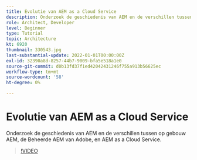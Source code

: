 ```yaml
---
title: Evolutie van AEM as a Cloud Service
description: Onderzoek de geschiedenis van AEM en de verschillen tussen op gebouw AEM, de Beheerde AEM van Adobe, en AEM as a Cloud Service.
role: Architect, Developer
level: Beginner
type: Tutorial
topic: Architecture
kt: 6920
thumbnail: 330543.jpg
last-substantial-update: 2022-01-01T00:00:00Z
exl-id: 32390a8d-8257-44b7-9009-bfa5e518a1e0
source-git-commit: d0b13fd37f1ed42042431246f755a913b56625ec
workflow-type: tm+mt
source-wordcount: '58'
ht-degree: 0%

---
```


# Evolutie van AEM as a Cloud Service

Onderzoek de geschiedenis van AEM en de verschillen tussen op gebouw AEM, de Beheerde AEM van Adobe, en AEM as a Cloud Service.

>[!VIDEO](https://video.tv.adobe.com/v/330543/?quality=12&learn=on)
